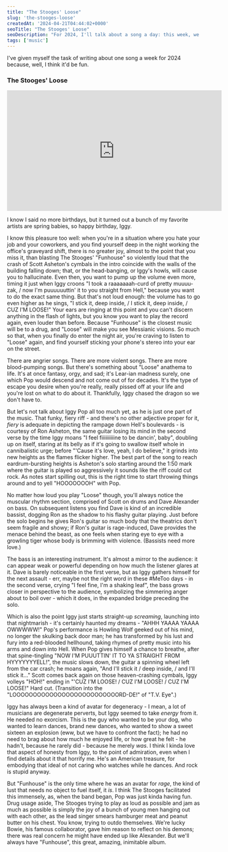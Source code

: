 ```yaml
---
title: "The Stooges' Loose"
slug: 'the-stooges-loose'
createdAt: '2024-04-21T04:44:02+0000'
seoTitle: "The Stooges' Loose"
seoDescription: "For 2024, I'll talk about a song a day: this week, we'll talk about The Stooges' Loose."
tags: ['music']
---
```


I've given myself the task of writing about one song a week for 2024 because, well, I think it'd be fun.

### The Stooges' Loose

<iframe width="560" height="315" src="https://www.youtube.com/embed/glWllMffnBg?si=MZ0QcMGwIJfkNQq3" title="YouTube video player" frameborder="0" allow="accelerometer; autoplay; clipboard-write; encrypted-media; gyroscope; picture-in-picture; web-share" referrerpolicy="strict-origin-when-cross-origin" allowfullscreen></iframe>

I know I said no more birthdays, but it turned out a bunch of my favorite artists are spring babies, so happy birthday, Iggy.

I know this pleasure too well: when you're in a situation where you hate your job and your coworkers, and you find yourself deep in the night working the office's graveyard shift, there is no greater joy, almost to the point that you miss it, than blasting The Stooges' "Funhouse" so violently loud that the crash of Scott Asheton's cymbals in the intro coincide with the walls of the building falling down; that, or the head-banging, or Iggy's howls, will cause you to hallucinate. Even then, you want to pump up the volume even more, timing it just when Iggy croons "I took a raaaaaaah-curd of pretty muuuu-zak, / now I'm puuuuuuttin' it to you straight from Hell," because you want to do the exact same thing. But that's not loud enough: the volume has to go even higher as he sings, "I stick it, deep inside, / I stick it, deep inside, / CUZ I'M LOOSE!" Your ears are ringing at this point and you can't discern anything in the flash of lights, but you know you want to play the record again, even louder than before. Because "Funhouse" is the closest music will be to a drug, and "Loose" will make you see Messianic visions. So much so that, when you finally do enter the night air, you're craving to listen to "Loose" again, and find yourself sticking your phone's stereo into your ear on the street.

There are angrier songs. There are more violent songs. There are more blood-pumping songs. But there's something about "Loose" anathema to life. It's at once fantasy, orgy, and sad; it's Lear-ian madness surely, one which Pop would descend and not come out of for decades. It's the type of escape you desire when you're really, really pissed off at your life and you're lost on what to do about it. Thankfully, Iggy chased the dragon so we don't have to.

But let's not talk about Iggy Pop all too much yet, as he is just one part of the music. That funky, fiery riff - and there's no other adjective proper for it, _fiery_ is adequate in depicting the rampage down Hell's boulevards - is courtesy of Ron Asheton, the same guitar losing its mind in the second verse by the time Iggy moans "I feel fiiiiiiiiiine to be dancin', baby", doubling up on itself, staring at its belly as if it's going to swallow itself whole in cannibalistic urge; before "'Cause it's love, yeah, I do believe," it grinds into new heights as the flames flicker higher. The best part of the song to reach eardrum-bursting heights is Asheton's solo starting around the 1:50 mark where the guitar is played so aggressively it sounds like the riff could cut rock. As notes start spilling out, this is the right time to start throwing things around and to yell "HOOOOOOOH" with Pop.

No matter how loud you play "Loose" though, you'll always notice the muscular rhythm section, comprised of Scott on drums and Dave Alexander on bass. On subsequent listens you find Dave is kind of an incredible bassist, dogging Ron as the shadow to his flashy guitar playing. Just before the solo begins he gives Ron's guitar so much body that the theatrics don't seem fragile and showy; if Ron's guitar is rage-induced, Dave provides the menace behind the beast, as one feels when staring eye to eye with a growling tiger whose body is brimming with violence. (Bassists need more love.)

The bass is an interesting instrument. It's almost a mirror to the audience: it can appear weak or powerful depending on how much the listener glares at it. Dave is barely noticeable in the first verse, but as Iggy gathers himself for the next assault - err, maybe not the right word in these #MeToo days - in the second verse, crying "I feel fine, I'm a shaking leaf", the bass grows closer in perspective to the audience, symbolizing the simmering anger about to boil over - which it does, in the expanded bridge preceding the solo.

Which is also the point Iggy just starts straight-up _screaming_, launching into that nightmarish - it's certainly haunted my dreams - "AHHH YAAAA YAAAA OWWWWW!" Pop's performance is Howling Wolf geeked out of his mind, no longer the skulking back door man; he has transformed by his lust and fury into a red-blooded hellhound, taking rhymes of pretty music into his arms and down into Hell. When Pop gives himself a chance to breathe, after that spine-tingling "NOW I'M PUUUTTIN' IT TO YA STRAIGHT FROM HYYYYYYYELL!", the music slows down, the guitar a spinning wheel left from the car crash; he moans again, "And I'll stick it / deep inside, / and I'll stick it..." Scott comes back again on those heaven-crashing cymbals, Iggy volleys "HOH!" ending in "'CUZ I'M LOOSE! / CUZ I'M LOOSE! / CUZ I'M LOOSE!" Hard cut. (Transition into the "LOOOOOOOOOOOOOOOOOOOOOOOOOORD-DE!" of "T.V. Eye".)

Iggy has always been a kind of avatar for degeneracy - I mean, a lot of musicians are degenerate perverts, but Iggy seemed to take _energy_ from it. He needed no exorcism. This is the guy who wanted to be your dog, who wanted to learn dances, brand new dances, who wanted to show a sweet sixteen an explosion (eww, but we have to confront the fact); he had no need to brag about how much he enjoyed life, or how great he felt - he hadn't, because he rarely did - because he merely _was_. I think I kinda love that aspect of honesty from Iggy, to the point of admiration, even when I find details about it that horrify me. He's an American treasure, for embodying that ideal of not caring who watches while he dances. And rock is stupid anyway.

But "Funhouse" is the only time where he was an avatar for _rage_, the kind of lust that needs no object to fuel itself, it _is_. I think The Stooges facilitated this immensely, as, when the band began, Pop was just kinda having fun. Drug usage aside, The Stooges trying to play as loud as possible and jam as much as possible is simply the joy of a bunch of young men hanging out with each other, as the lead singer smears hamburger meat and peanut butter on his chest. You know, trying to outdo themselves. We're lucky Bowie, his famous collaborator, gave him reason to reflect on his demons; there was real concern he might have ended up like Alexander. But we'll always have "Funhouse", this great, amazing, inimitable album.
